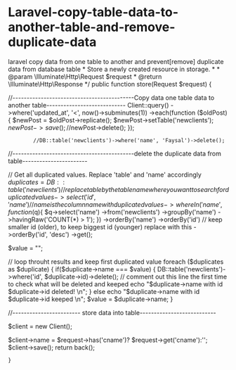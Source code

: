 # Laravel-copy-table-data-to-another-table-and-remove-duplicate-data
laravel copy data from one table to another and prevent[remove] duplicate data from database table
     * Store a newly created resource in storage.
     *
     * @param  \Illuminate\Http\Request  $request
     * @return \Illuminate\Http\Response
     */
    public function store(Request $request)
    {

//-------------------------------------------Copy data one table data to another table----------------------------
            Client::query()
                        ->where('updated_at', '<', now()->subminutes(1))
                        ->each(function ($oldPost) {
                            $newPost = $oldPost->replicate();
                            $newPost->setTable('newclients');
                            $newPost->save();
                            //$newPost->delete();
                        });

            //DB::table('newclients')->where('name', 'Faysal')->delete();

//-------------------------------------------delete the duplicate data from table-----------------------

// Get all duplicated values. Replace 'table' and 'name' accordingly
$duplicates = DB::table('newclients') // replace table by the table name where you want to search for duplicated values
              ->select('id', 'name') // name is the column name with duplicated values
              ->whereIn('name', function ($q){
                $q->select('name')
                ->from('newclients')
                ->groupBy('name')
                ->havingRaw('COUNT(*) > 1');
              })
              ->orderBy('name')
              ->orderBy('id') // keep smaller id (older), to keep biggest id (younger) replace with this ->orderBy('id', 'desc')
              ->get();

$value = "";

// loop throuht results and keep first duplicated value
foreach ($duplicates as $duplicate) {
  if($duplicate->name === $value)
  {
    DB::table('newclients')->where('id', $duplicate->id)->delete(); // comment out this line the first time to check what will be deleted and keeped
    echo "$duplicate->name with id $duplicate->id deleted! \n";
  }
  else
    echo "$duplicate->name with id $duplicate->id keeped \n";
  $value = $duplicate->name;
}





//------------------------ store data into table---------------------------

$client = new Client();

$client->name = $request->has('cname')? $request->get('cname'):'';
$client->save();
return back();



    }
